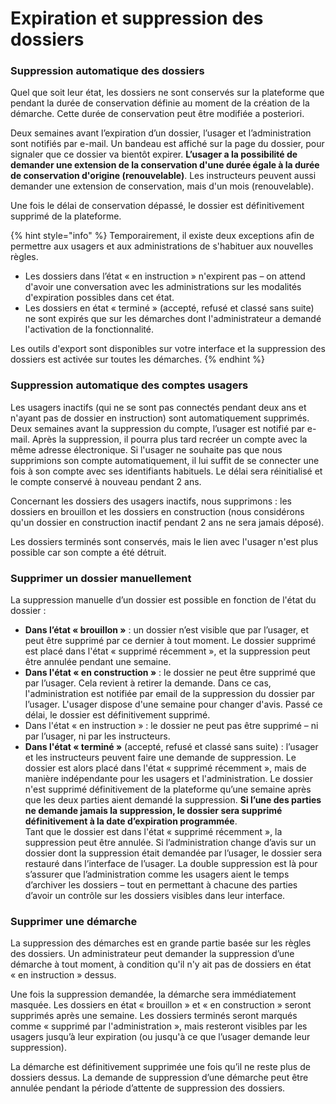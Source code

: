 # Expiration et suppression des dossiers

### Suppression automatique des dossiers

Quel que soit leur état, les dossiers ne sont conservés sur la plateforme que pendant la durée de conservation définie au moment de la création de la démarche. Cette durée de conservation peut être modifiée a posteriori.

Deux semaines avant l’expiration d’un dossier, l’usager et l’administration sont notifiés par e-mail. Un bandeau est affiché sur la page du dossier, pour signaler que ce dossier va bientôt expirer. **L’usager a la possibilité de demander une extension de la conservation d'une durée égale à la durée de conservation d'origine (renouvelable)**. Les instructeurs peuvent aussi demander une extension de conservation, mais d'un mois (renouvelable).

Une fois le délai de conservation dépassé, le dossier est définitivement supprimé de la plateforme.

{% hint style="info" %}
Temporairement, il existe deux exceptions afin de permettre aux usagers et aux administrations de s'habituer aux nouvelles règles.

* Les dossiers dans l’état « en instruction » n'expirent pas – on attend d'avoir une conversation avec les administrations sur les modalités d'expiration possibles dans cet état.
* Les dossiers en état « terminé » (accepté, refusé et classé sans suite) ne sont expirés que sur les démarches dont l'administrateur a demandé l'activation de la fonctionnalité.

Les outils d'export sont disponibles sur votre interface et la suppression des dossiers est activée sur toutes les démarches.
{% endhint %}

### Suppression automatique des comptes usagers

Les usagers inactifs (qui ne se sont pas connectés pendant deux ans et n'ayant pas de dossier en instruction) sont automatiquement supprimés. Deux semaines avant la suppression du compte,  l’usager est notifié par e-mail. Après la suppression, il pourra plus tard recréer un compte avec la même adresse électronique. Si l'usager ne souhaite pas que nous supprimions son compte automatiquement, il lui suffit de se connecter une fois à son compte avec ses identifiants habituels. Le délai sera réinitialisé et le compte conservé à nouveau pendant 2 ans.

Concernant les dossiers des usagers inactifs, nous supprimons : les dossiers en brouillon et les dossiers en construction (nous considérons qu'un dossier en construction inactif pendant 2 ans ne sera jamais déposé).

Les dossiers terminés sont conservés, mais le lien avec l'usager n'est plus possible car son compte a été détruit.

### Supprimer un dossier manuellement

La suppression manuelle d’un dossier est possible en fonction de l'état du dossier :

* **Dans l’état « brouillon »** : un dossier n’est visible que par l’usager, et peut être supprimé par ce dernier à tout moment. Le dossier supprimé est placé dans l'état « supprimé récemment », et la suppression peut être annulée pendant une semaine.
* **Dans l'état « en construction »** : le dossier ne peut être supprimé que par l’usager. Cela revient à retirer la demande. Dans ce cas, l'administration est notifiée par email de la suppression du dossier par l’usager. L'usager dispose d'une semaine pour changer d'avis. Passé ce délai, le dossier est définitivement supprimé.
* Dans l'état « en instruction » : le dossier ne peut pas être supprimé – ni par l’usager, ni par les instructeurs.
* **Dans l'état « terminé »** (accepté, refusé et classé sans suite) : l’usager et les instructeurs peuvent faire une demande de suppression. Le dossier est alors placé dans l'état « supprimé récemment », mais de manière indépendante pour les usagers et l'administration. Le dossier n'est supprimé définitivement de la plateforme qu’une semaine après que les deux parties aient demandé la suppression. **Si l’une des parties ne demande jamais la suppression, le dossier sera supprimé définitivement à la date d’expiration programmée**.\
  Tant que le dossier est dans l'état « supprimé récemment », la suppression peut être annulée. Si l’administration change d’avis sur un dossier dont la suppression était demandée par l’usager, le dossier sera restauré dans l’interface de l’usager. La double suppression est là pour s’assurer que l’administration comme les usagers aient le temps d’archiver les dossiers – tout en permettant à chacune des parties d’avoir un contrôle sur les dossiers visibles dans leur interface.

### Supprimer une démarche

La suppression des démarches est en grande partie basée sur les règles des dossiers. Un administrateur peut demander la suppression d’une démarche à tout moment, à condition qu'il n'y ait pas de dossiers en état « en instruction » dessus.

Une fois la suppression demandée, la démarche sera immédiatement masquée. Les dossiers en état « brouillon » et « en construction » seront supprimés après une semaine. Les dossiers terminés seront marqués comme « supprimé par l'administration », mais resteront visibles par les usagers jusqu’à leur expiration (ou jusqu'à ce que l’usager demande leur suppression).

La démarche est définitivement supprimée une fois qu’il ne reste plus de dossiers dessus. La demande de suppression d’une démarche peut être annulée pendant la période d’attente de suppression des dossiers.
